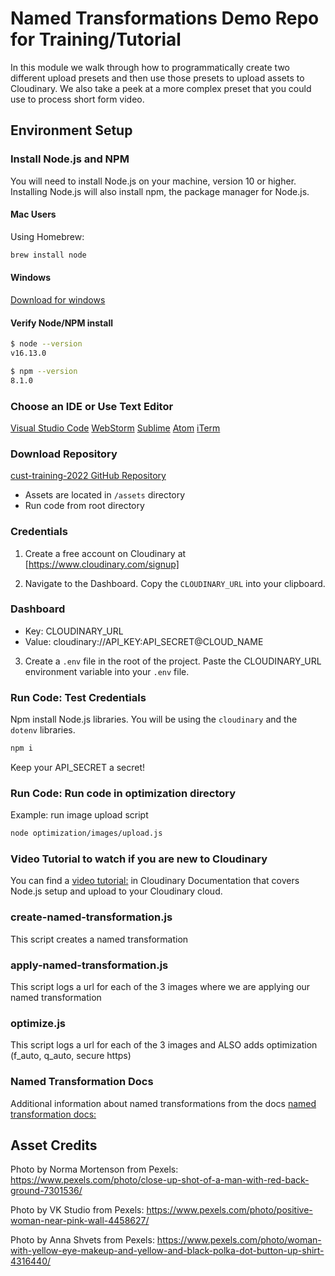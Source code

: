 # Named Transformations Demo Repo for Training/Tutorial

In this module we walk through how to programmatically create two different upload presets and then use those presets to upload assets to Cloudinary. We also take a peek at a more complex preset that you could use to process short form video.

## Environment Setup

### Install Node.js and NPM
You will need to install Node.js on your machine, version 10 or higher.
 Installing Node.js will also install npm, the package manager for Node.js.

#### Mac Users
Using Homebrew:

```bash
brew install node
```

#### Windows
[Download for windows](https://nodejs.org/en/download/)

#### Verify Node/NPM install

```bash
$ node --version
v16.13.0

$ npm --version
8.1.0
```

### Choose an IDE or Use Text Editor

[Visual Studio Code](https://code.visualstudio.com/download)
[WebStorm](https://www.jetbrains.com/webstorm/)
[Sublime](https://www.sublimetext.com/)
[Atom](https://atom.io/)
[iTerm](https://iterm2.com/)

### Download Repository

[cust-training-2022 GitHub Repository](https://github.com/cloudinary-training/cld-upload-presets)

- Assets are located in `/assets` directory
- Run code from root directory 

### Credentials

1. Create a free account on Cloudinary at [https://www.cloudinary.com/signup]

2. Navigate to the Dashboard. Copy the `CLOUDINARY_URL` into your clipboard.

### Dashboard

- Key: CLOUDINARY_URL
- Value: cloudinary://API_KEY:API_SECRET@CLOUD_NAME


3. Create a `.env` file in the root of the project. Paste the CLOUDINARY_URL environment variable into your `.env` file.

### Run Code: Test Credentials

Npm install Node.js libraries. You will be using the `cloudinary` and the `dotenv` libraries.

```bash
npm i
```
Keep your API_SECRET a secret!

### Run Code: Run code in optimization directory
Example: run image upload script

```bash
node optimization/images/upload.js
```
### Video Tutorial to watch if you are new to Cloudinary
You can find a [video tutorial:](https://cloudinary.com/documentation/upload_programmatically_tutorial) in Cloudinary Documentation that covers Node.js setup and upload to your Cloudinary cloud.

### create-named-transformation.js
This script creates a named transformation

### apply-named-transformation.js
This script logs a url for each of the 3 images where we are applying our named transformation

### optimize.js
This script logs a url for each of the 3 images and ALSO adds optimization (f_auto, q_auto, secure https)

### Named Transformation Docs
Additional information about named transformations from the docs [named transformation docs:](https://cloudinary.com/documentation/image_transformations#named_transformations)

## Asset Credits

Photo by Norma Mortenson from Pexels: https://www.pexels.com/photo/close-up-shot-of-a-man-with-red-back-ground-7301536/

Photo by VK Studio from Pexels: https://www.pexels.com/photo/positive-woman-near-pink-wall-4458627/

Photo by Anna Shvets from Pexels: https://www.pexels.com/photo/woman-with-yellow-eye-makeup-and-yellow-and-black-polka-dot-button-up-shirt-4316440/
